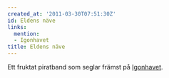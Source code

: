```yaml
---
created_at: '2011-03-30T07:51:30Z'
id: Eldens näve
links:
  mention:
  - Igonhavet
title: Eldens näve
---
```


Ett fruktat piratband som seglar främst på [Igonhavet].

  [Igonhavet]: Igonhavet
